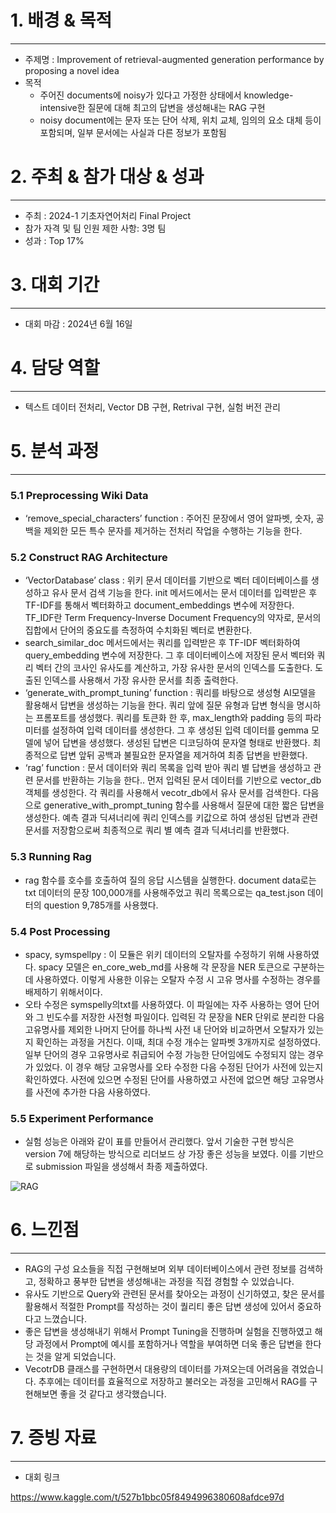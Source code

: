 # 1. 배경 & 목적

---

- 주제명  : Improvement of retrieval-augmented generation performance by proposing a novel idea
- 목적
    - 주어진 documents에 noisy가 있다고 가정한 상태에서 knowledge-intensive한 질문에 대해 최고의 답변을 생성해내는 RAG 구현
    - noisy document에는 문자 또는 단어 삭제, 위치 교체, 임의의 요소 대체 등이 포함되며, 일부 문서에는 사실과 다른 정보가 포함됨

# 2. 주최 & 참가 대상 & 성과

---

- 주최 : 2024-1 기초자연어처리 Final Project
- 참가 자격 및 팀 인원 제한 사항: 3명 팀
- 성과 : Top 17%

# 3. 대회 기간

---

- 대회 마감 : 2024년 6월 16일

# 4. 담당 역할

---

- 텍스트 데이터 전처리, Vector DB 구현, Retrival 구현, 실험 버전 관리

# 5. 분석 과정

---

### 5.1 Preprocessing Wiki Data

- ‘remove_special_characters’ function : 주어진 문장에서 영어 알파벳, 숫자, 공백을 제외한 모든 특수 문자를 제거하는 전처리 작업을 수행하는 기능을 한다.

### 5.2 Construct RAG Architecture

- ‘VectorDatabase’ class : 위키 문서 데이터를 기반으로 벡터 데이터베이스를 생성하고 유사 문서 검색 기능을 한다. init 메서드에서는 문서 데이터를 입력받은 후 TF-IDF를 통해서 벡터화하고 document_embeddings 변수에 저장한다. TF_IDF란 Term Frequency-Inverse Document Frequency의 약자로, 문서의 집합에서 단어의 중요도를 측정하여 수치화된 벡터로 변환한다.
- search_similar_doc 메서드에서는 쿼리를 입력받은 후 TF-IDF 벡터화하여 query_embedding 변수에 저장한다. 그 후 데이터베이스에 저장된 문서 벡터와 쿼리 벡터 간의 코사인 유사도를 계산하고, 가장 유사한 문서의 인덱스를 도출한다. 도출된 인덱스를 사용해서 가장 유사한 문서를 최종 출력한다.
- ‘generate_with_prompt_tuning’ function : 쿼리를 바탕으로 생성형 AI모델을 활용해서 답변을 생성하는 기능을 한다. 쿼리 앞에 질문 유형과 답변 형식을 명시하는 프롬포트를 생성했다. 쿼리를 토큰화 한 후, max_length와 padding 등의 파라미터를 설정하여 입력 데이터를 생성한다. 그 후 생성된 입력 데이터를 gemma 모델에 넣어 답변을 생성했다. 생성된 답변은 디코딩하여 문자열 형태로 반환했다. 최종적으로 답변 앞뒤 공백과 불필요한 문자열을 제거하여 최종 답변을 반환했다.
- ‘rag’ function : 문서 데이터와 쿼리 목록을 입력 받아 쿼리 별 답변을 생성하고 관련 문서를 반환하는 기능을 한다.. 먼저 입력된 문서 데이터를 기반으로 vector_db 객체를 생성한다. 각 쿼리를 사용해서 vecotr_db에서 유사 문서를 검색한다. 다음으로 generative_with_prompt_tuning 함수를 사용해서 질문에 대한 짧은 답변을 생성한다. 예측 결과 딕셔너리에 쿼리 인덱스를 키값으로 하여 생성된 답변과 관련 문서를 저장함으로써 최종적으로 쿼리 별 예측 결과 딕셔너리를 반환했다.

### 5.3 Running Rag

- rag 함수를 호수를 호출하여 질의 응답 시스템을 실행한다. document data로는txt 데이터의 문장 100,000개를 사용해주었고 쿼리 목록으로는 qa_test.json 데이터의 question 9,785개를 사용했다.

### 5.4 Post Processing

- spacy, symspellpy : 이 모듈은 위키 데이터의 오탈자를 수정하기 위해 사용하였다. spacy 모델은 en_core_web_md를 사용해 각 문장을 NER 토큰으로 구분하는데 사용하였다. 이렇게 사용한 이유는 오탈자 수정 시 고유 명사를 수정하는 경우를 배제하기 위해서이다.
- 오타 수정은 symspelly의txt를 사용하였다. 이 파일에는 자주 사용하는 영어 단어와 그 빈도수를 저장한 사전형 파일이다. 입력된 각 문장을 NER 단위로 분리한 다음 고유명사를 제외한 나머지 단어를 하나씩 사전 내 단어와 비교하면서 오탈자가 있는지 확인하는 과정을 거친다. 이때, 최대 수정 개수는 알파벳 3개까지로 설정하였다. 일부 단어의 경우 고유명사로 취급되어 수정 가능한 단어임에도 수정되지 않는 경우가 있었다. 이 경우 해당 고유명사를 오타 수정한 다음 수정된 단어가 사전에 있는지 확인하였다. 사전에 있으면 수정된 단어를 사용하였고 사전에 없으면 해당 고유명사를 사전에 추가한 다음 사용하였다.

### 5.5 Experiment Performance

- 실험 성능은 아래와 같이 표를 만들어서 관리했다. 앞서 기술한 구현 방식은 version 7에 해당하는 방식으로 리더보드 상 가장 좋은 성능을 보였다. 이를 기반으로  submission 파일을 생성해서 촤종 제출하였다.

![RAG](https://github.com/user-attachments/assets/74ff052b-862e-4302-b837-9de9881e9f80)

# 6. 느낀점

---

- RAG의 구성 요소들을 직접 구현해보며 외부 데이터베이스에서 관련 정보를 검색하고, 정확하고 풍부한 답변을 생성해내는 과정을 직접 경험할 수 있었습니다.
- 유사도 기반으로 Query와 관련된 문서를 찾아오는 과정이 신기하였고, 찾은 문서를 활용해서 적절한 Prompt를 작성하는 것이 퀄리티 좋은 답변 생성에 있어서 중요하다고 느꼈습니다.
- 좋은 답변을 생성해내기 위해서 Prompt Tuning을 진행하며 실험을 진행하였고 해당 과정에서 Prompt에 예시를 포함하거나 역할을 부여하면 더욱 좋은 답변을 한다는 것을 알게 되었습니다.
- VecotrDB 클래스를 구현하면서 대용량의 데이터를 가져오는데 어려움을 겪었습니다. 추후에는 데이터를 효율적으로 저장하고 불러오는 과정을 고민해서 RAG를 구현해보면 좋을 것 같다고 생각했습니다.


# 7. 증빙 자료

---

- 대회 링크

https://www.kaggle.com/t/527b1bbc05f8494996380608afdce97d
